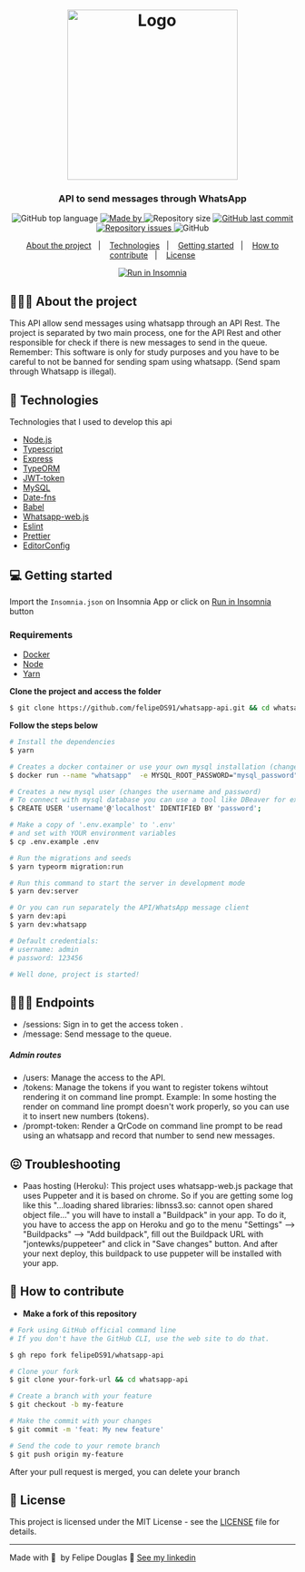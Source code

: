 <h1 align="center">
  <img
    alt="Logo"
    src="https://res.cloudinary.com/dixtjpk8s/image/upload/v1603667524/API%20WhatsApp/whatsapp-2842640_1280_rfptim.png" width="300px"
  />
</h1>

<h3 align="center">
  API to send messages through WhatsApp
</h3>

<p align="center">
  <img alt="GitHub top language" src="https://img.shields.io/github/languages/top/felipeDS91/whatsapp-api?color=%23fbc131">

  <a href="https://www.linkedin.com/in/felipe-douglas-dev/" target="_blank" rel="noopener noreferrer">
    <img alt="Made by" src="https://img.shields.io/badge/made%20by-felipe%20douglas-%23fbc131">
  </a>

  <img alt="Repository size" src="https://img.shields.io/github/repo-size/felipeDS91/whatsapp-api?color=%23fbc131">

  <a href="https://github.com/felipeDS91/whatsapp-api/commits/main">
    <img alt="GitHub last commit" src="https://img.shields.io/github/last-commit/felipeDS91/whatsapp-api?color=%23fbc131">
  </a>

  <a href="https://github.com/felipeDS91/whatsapp-api/issues">
    <img alt="Repository issues" src="https://img.shields.io/github/issues/felipeDS91/whatsapp-api?color=%23fbc131">
  </a>

  <img alt="GitHub" src="https://img.shields.io/github/license/felipeDS91/whatsapp-api?color=%23fbc131">
</p>

<p align="center">
  <a href="#-about-the-project">About the project</a>&nbsp;&nbsp;&nbsp;|&nbsp;&nbsp;&nbsp;
  <a href="#-technologies">Technologies</a>&nbsp;&nbsp;&nbsp;|&nbsp;&nbsp;&nbsp;
  <a href="#-getting-started">Getting started</a>&nbsp;&nbsp;&nbsp;|&nbsp;&nbsp;&nbsp;
  <a href="#-how-to-contribute">How to contribute</a>&nbsp;&nbsp;&nbsp;|&nbsp;&nbsp;&nbsp;
  <a href="#-license">License</a>
</p>

<p id="insomniaButton" align="center">
  <a href="https://insomnia.rest/run/?label=Goldman&uri=https%3A%2F%2Fgithub.com%2FfelipeDS91%2Fwhatsapp-api%2Fblob%2Fmain%2FInsomnia.json" target="_blank">
    <img src="https://insomnia.rest/images/run.svg" alt="Run in Insomnia">
  </a>
</p>

## 👨🏻‍💻 About the project

This API allow send messages using whatsapp through an API Rest. The project is separated by two main process, one for the API Rest and other responsible for check if there is new messages to send in the queue.
Remember: This software is only for study purposes and you have to be careful to not be banned for sending spam using whatsapp. (Send spam through Whatsapp is illegal).

## 🚀 Technologies

Technologies that I used to develop this api

- [Node.js](https://nodejs.org/en/)
- [Typescript](https://www.typescriptlang.org/docs/handbook/typescript-in-5-minutes.html)
- [Express](https://expressjs.com/pt-br/)
- [TypeORM](https://typeorm.io/#/)
- [JWT-token](https://jwt.io/)
- [MySQL](https://dev.mysql.com/doc/)
- [Date-fns](https://date-fns.org/)
- [Babel](https://babeljs.io/setup)
- [Whatsapp-web.js](https://pedroslopez.me/whatsapp-web.js/)
- [Eslint](https://eslint.org/)
- [Prettier](https://prettier.io/)
- [EditorConfig](https://editorconfig.org/)

## 💻 Getting started

Import the `Insomnia.json` on Insomnia App or click on [Run in Insomnia](#insomniaButton) button

### Requirements

- [Docker](https://www.docker.com/)
- [Node](https://nodejs.org/en/download/)
- [Yarn](https://classic.yarnpkg.com/en/docs/install#windows-stable)

**Clone the project and access the folder**

```bash
$ git clone https://github.com/felipeDS91/whatsapp-api.git && cd whatsapp-api
```

**Follow the steps below**

```bash
# Install the dependencies
$ yarn

# Creates a docker container or use your own mysql installation (changes the password)
$ docker run --name "whatsapp"  -e MYSQL_ROOT_PASSWORD="mysql_password" -p 3306:3306 -d mysql:5.7.30

# Creates a new mysql user (changes the username and password)
# To connect with mysql database you can use a tool like DBeaver for example
$ CREATE USER 'username'@'localhost' IDENTIFIED BY 'password';

# Make a copy of '.env.example' to '.env'
# and set with YOUR environment variables
$ cp .env.example .env

# Run the migrations and seeds
$ yarn typeorm migration:run

# Run this command to start the server in development mode
$ yarn dev:server

# Or you can run separately the API/WhatsApp message client
$ yarn dev:api
$ yarn dev:whatsapp

# Default credentials:
# username: admin
# password: 123456

# Well done, project is started!
```
## 👨🏻‍💻 Endpoints

- /sessions: Sign in to get the access token .
- /message: Send message to the queue.

##### Admin routes
- /users: Manage the access to the API.
- /tokens: Manage the tokens if you want to register tokens wihtout rendering it on command line prompt. Example: In some hosting the render on command line prompt doesn't work properly, so you can use it to insert new numbers (tokens).
- /prompt-token: Render a QrCode on command line prompt to be read using an whatsapp and record that number to send new messages.

## 😖 Troubleshooting
- Paas hosting (Heroku): This project uses whatsapp-web.js package that uses Puppeter and it is based on chrome. So if you are getting some log like this "...loading shared libraries: libnss3.so: cannot open shared object file..." you will have to install a "Buildpack" in your app. To do it, you have to access the app on Heroku and go to the menu "Settings" --> "Buildpacks" --> "Add buildpack", fill out the Buildpack URL with "jontewks/puppeteer" and click in "Save changes" button. And after your next deploy, this buildpack to use puppeter will be installed with your app.

## 🤔 How to contribute

- **Make a fork of this repository**

```bash
# Fork using GitHub official command line
# If you don't have the GitHub CLI, use the web site to do that.

$ gh repo fork felipeDS91/whatsapp-api
```

```bash
# Clone your fork
$ git clone your-fork-url && cd whatsapp-api

# Create a branch with your feature
$ git checkout -b my-feature

# Make the commit with your changes
$ git commit -m 'feat: My new feature'

# Send the code to your remote branch
$ git push origin my-feature
```

After your pull request is merged, you can delete your branch

## 📝 License

This project is licensed under the MIT License - see the [LICENSE](LICENSE) file for details.

---

Made with 💜&nbsp; by Felipe Douglas 👋 [See my linkedin](https://www.linkedin.com/in/felipe-douglas-dev/)
